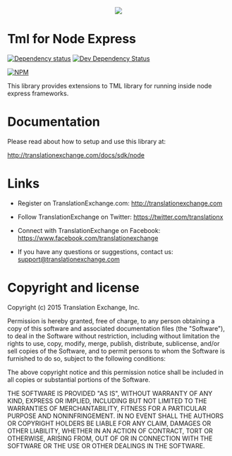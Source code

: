 <p align="center">
  <img src="https://avatars0.githubusercontent.com/u/1316274?v=3&s=200">
</p>

Tml for Node Express
===

[![Dependency status](https://david-dm.org/translationexchange/tml-js-express/status.png)](https://david-dm.org/translationexchange/tml-js-express#info=dependencies&view=table) 
[![Dev Dependency Status](https://david-dm.org/translationexchange/tml-js-express/dev-status.png)](https://david-dm.org/translationexchange/tml-js-express#info=devDependencies&view=table)

[![NPM](https://nodei.co/npm/tml-express.png?downloads=true)](https://nodei.co/npm/tml-express) 

This library provides extensions to TML library for running inside node express frameworks. 


Documentation
==================

Please read about how to setup and use this library at:

http://translationexchange.com/docs/sdk/node


Links
==================

* Register on TranslationExchange.com: http://translationexchange.com

* Follow TranslationExchange on Twitter: https://twitter.com/translationx

* Connect with TranslationExchange on Facebook: https://www.facebook.com/translationexchange

* If you have any questions or suggestions, contact us: support@translationexchange.com


Copyright and license
==================

Copyright (c) 2015 Translation Exchange, Inc.

Permission is hereby granted, free of charge, to any person obtaining
a copy of this software and associated documentation files (the
"Software"), to deal in the Software without restriction, including
without limitation the rights to use, copy, modify, merge, publish,
distribute, sublicense, and/or sell copies of the Software, and to
permit persons to whom the Software is furnished to do so, subject to
the following conditions:

The above copyright notice and this permission notice shall be
included in all copies or substantial portions of the Software.

THE SOFTWARE IS PROVIDED "AS IS", WITHOUT WARRANTY OF ANY KIND,
EXPRESS OR IMPLIED, INCLUDING BUT NOT LIMITED TO THE WARRANTIES OF
MERCHANTABILITY, FITNESS FOR A PARTICULAR PURPOSE AND
NONINFRINGEMENT. IN NO EVENT SHALL THE AUTHORS OR COPYRIGHT HOLDERS BE
LIABLE FOR ANY CLAIM, DAMAGES OR OTHER LIABILITY, WHETHER IN AN ACTION
OF CONTRACT, TORT OR OTHERWISE, ARISING FROM, OUT OF OR IN CONNECTION
WITH THE SOFTWARE OR THE USE OR OTHER DEALINGS IN THE SOFTWARE.
